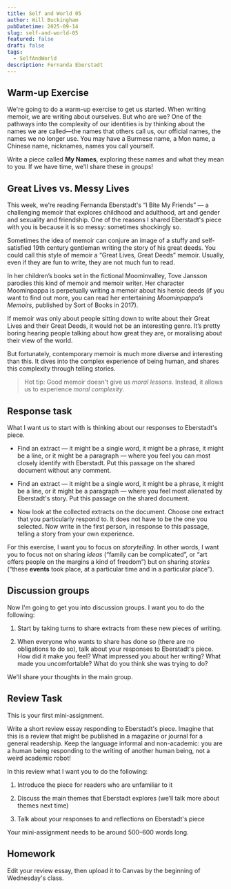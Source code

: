 ```yaml
---
title: Self and World 05
author: Will Buckingham
pubDatetime: 2025-09-14
slug: self-and-world-05
featured: false
draft: false
tags:
  - SelfAndWorld
description: Fernanda Eberstadt
---
```

## Warm-up Exercise

We're going to do a warm-up exercise to get us started. When writing memoir, we are writing about ourselves. But who are we? One of the pathways into the complexity of our identities is by thinking about the names we are called—the names that others call us, our official names, the names we no longer use. You may have a Burmese name, a Mon name, a Chinese name, nicknames, names you call yourself.

Write a piece called **My Names**, exploring these names and what they mean to you. If we have time, we'll share these in groups!

## Great Lives vs. Messy Lives

This week, we're reading Fernanda Eberstadt's “I Bite My Friends” — a challenging memoir that explores childhood and adulthood, art and gender and sexuality and friendship. One of the reasons I shared Eberstadt's piece with you is because it is so messy: sometimes shockingly so.

Sometimes the idea of memoir can conjure an image of a stuffy and self-satisfied 19th century gentleman writing the story of his great deeds. You could call this style of memoir a “Great Lives, Great Deeds” memoir. Usually, even if they are fun to write, they are not much fun to read.

In her children’s books set in the fictional Moominvalley, Tove Jansson parodies this kind of memoir and memoir writer. Her character Moominpappa is perpetually writing a memoir about his heroic deeds (if you want to find out more, you can read her entertaining _Moominpappa’s Memoirs_, published by Sort of Books in 2017).

If memoir was only about people sitting down to write about their Great Lives and their Great Deeds, it would not be an interesting genre. It’s pretty boring hearing people talking about how great they are, or moralising about their view of the world.

But fortunately, contemporary memoir is much more diverse and interesting than this. It dives into the complex experience of being human, and shares this complexity through telling stories.

> Hot tip: Good memoir doesn't give us _moral lessons_. Instead, it allows us to experience _moral complexity_.

## Response task

What I want us to start with is thinking about our responses to Eberstadt's piece.

*   Find an extract — it might be a single word, it might be a phrase, it might be a line, or it might be a paragraph — where you feel you can most closely identify with Eberstadt. Put this passage on the shared document without any comment.
    
*   Find an extract — it might be a single word, it might be a phrase, it might be a line, or it might be a paragraph — where you feel most alienated by Eberstadt's story. Put this passage on the shared document.
    
*   Now look at the collected extracts on the document. Choose one extract that you particularly respond to. It does not have to be the one you selected. Now write in the first person, in response to this passage, telling a story from your own experience.
    

For this exercise, I want you to focus on _storytelling_. In other words, I want you to focus not on sharing _ideas_ (“family can be complicated”, or “art offers people on the margins a kind of freedom”) but on sharing _stories_ (“these **events** took place, at a particular time and in a particular place”).

## Discussion groups

Now I'm going to get you into discussion groups. I want you to do the following:

1.  Start by taking turns to share extracts from these new pieces of writing.
    
2.  When everyone who wants to share has done so (there are no obligations to do so), talk about your responses to Eberstadt's piece. How did it make you feel? What impressed you about her writing? What made you uncomfortable? What do you think she was trying to do?
    

We'll share your thoughts in the main group.

## Review Task

This is your first mini-assignment.

Write a short review essay responding to Eberstadt's piece. Imagine that this is a review that might be published in a magazine or journal for a general readership. Keep the language informal and non-academic: you are a human being responding to the writing of another human being, not a weird academic robot!

In this review what I want you to do the following:

1.  Introduce the piece for readers who are unfamiliar to it
    
2.  Discuss the main themes that Eberstadt explores (we’ll talk more about themes next time)
    
3.  Talk about your responses to and reflections on Eberstadt's piece
    

Your mini-assignment needs to be around 500–600 words long.

## Homework

Edit your review essay, then upload it to Canvas by the beginning of Wednesday's class.